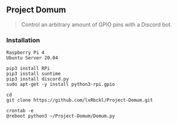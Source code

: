 ## Project Domum
> Control an arbitrary amount of GPIO pins with a Discord bot.

### Installation
```
Raspberry Pi 4
Ubuntu Server 20.04

pip3 install RPi
pip3 install suntime
pip3 install discord.py
sudo apt-get -y install python3-rpi.gpio

cd
git clone https://github.com/lxRbckl/Project-Domum.git

crontab -e
@reboot python3 ~/Project-Domum/Domum.py
```
